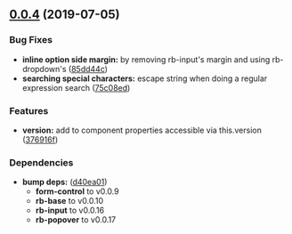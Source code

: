 ## [0.0.4](https://github.com/rapid-build-ui/rb-dropdown/compare/v0.0.3...v0.0.4) (2019-07-05)


### Bug Fixes

* **inline option side margin:** by removing rb-input's margin and using rb-dropdown's ([85dd44c](https://github.com/rapid-build-ui/rb-dropdown/commit/85dd44c))
* **searching special characters:** escape string when doing a regular expression search ([75c08ed](https://github.com/rapid-build-ui/rb-dropdown/commit/75c08ed))


### Features

* **version:** add to component properties accessible via this.version ([376916f](https://github.com/rapid-build-ui/rb-dropdown/commit/376916f))


### Dependencies

* **bump deps:** ([d40ea01](https://github.com/rapid-build-ui/rb-input/commit/d40ea01))
	* **form-control** to v0.0.9
	* **rb-base** to v0.0.10
	* **rb-input** to v0.0.16
	* **rb-popover** to v0.0.17




